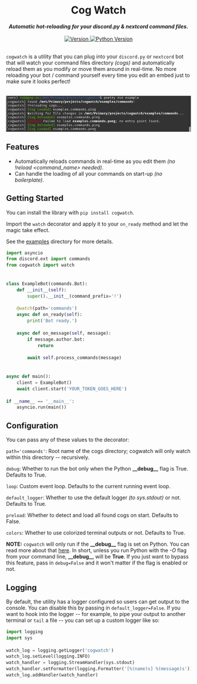 <h1 align="center">Cog Watch</h1>
    
<div align="center">
  <strong><i>Automatic hot-reloading for your discord.py & nextcord command files.</i></strong>
  <br>
  <br>
  
  <a href="https://pypi.org/project/cogwatch">
    <img src="https://img.shields.io/pypi/v/cogwatch?color=0073B7&label=Latest&style=for-the-badge" alt="Version" />
  </a>
  
  <a href="https://python.org">
    <img src="https://img.shields.io/pypi/pyversions/cogwatch?color=0073B7&style=for-the-badge" alt="Python Version" />
  </a>
</div>
<br>

`cogwatch` is a utility that you can plug into your `discord.py` or `nextcord` bot that will watch your command
files directory *(cogs)* and automatically reload them as you modify or move them around in
real-time. No more reloading your bot / command yourself every time you edit an embed just to make
sure it looks perfect!

<br>
<img align="center" src="assets/example.png" alt="">

## Features

- Automatically reloads commands in real-time as you edit them *(no !reload <command_name> needed)*.
- Can handle the loading of all your commands on start-up *(no boilerplate)*.

## Getting Started

You can install the library with `pip install cogwatch`.

Import the `watch` decorator and apply it to your `on_ready` method and let the magic take effect.

See the [examples](https://github.com/robertwayne/cogwatch/tree/master/examples) directory for more
details.

```python
import asyncio
from discord.ext import commands
from cogwatch import watch


class ExampleBot(commands.Bot):
    def __init__(self):
        super().__init__(command_prefix='!')

    @watch(path='commands')
    async def on_ready(self):
        print('Bot ready.')

    async def on_message(self, message):
        if message.author.bot:
            return

        await self.process_commands(message)


async def main():
    client = ExampleBot()
    await client.start('YOUR_TOKEN_GOES_HERE')

if __name__ == '__main__':
    asyncio.run(main())
```

## Configuration

You can pass any of these values to the decorator:

`path='commands'`: Root name of the cogs directory; cogwatch will only watch within this directory -- recursively.

`debug`: Whether to run the bot only when the Python **\_\_debug\_\_** flag is True. Defaults to True.

`loop`: Custom event loop. Defaults to the current running event loop.

`default_logger`: Whether to use the default logger *(to sys.stdout)* or not. Defaults to True.

`preload`: Whether to detect and load all found cogs on start. Defaults to False.

`colors`: Whether to use colorized terminal outputs or not. Defaults to True.

**NOTE:** `cogwatch` will only run if the **\_\_debug\_\_** flag is set on Python. You can read more
about that [here](https://docs.python.org/3/library/constants.html). In short, unless you run Python
with the *-O* flag from your command line, **\_\_debug\_\_** will be **True**. If you just want to
bypass this feature, pass in `debug=False` and it won't matter if the flag is enabled or not.

## Logging

By default, the utility has a logger configured so users can get output to the console. You can
disable this by passing in `default_logger=False`. If you want to hook into the logger -- for
example, to pipe your output to another terminal or `tail` a file -- you can set up a custom logger
like so:

```python
import logging
import sys

watch_log = logging.getLogger('cogwatch')
watch_log.setLevel(logging.INFO)
watch_handler = logging.StreamHandler(sys.stdout)
watch_handler.setFormatter(logging.Formatter('[%(name)s] %(message)s'))
watch_log.addHandler(watch_handler)
```
